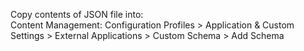 Copy contents of JSON file into: <br>
Content Management: Configuration Profiles > Application & Custom Settings > External Applications > Custom Schema > Add Schema
